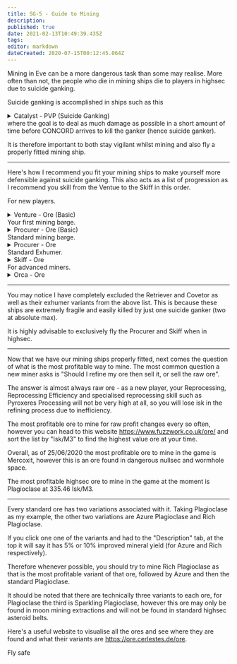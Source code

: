 ```yaml
---
title: SG-5 - Guide to Mining
description: 
published: true
date: 2021-02-13T10:49:39.435Z
tags: 
editor: markdown
dateCreated: 2020-07-15T00:12:45.064Z
---
```


Mining in Eve can be a more dangerous task than some may realise. More often than not, the people who die in mining ships die to players in highsec due to suicide ganking.

Suicide ganking is accomplished in ships such as this
<details>
  <summary>Catalyst - PVP (Suicide Ganking)</summary>
[Catalyst, Catalyst - PVP (Suicide Ganking)]

Magnetic Field Stabilizer II
Magnetic Field Stabilizer II
Magnetic Field Stabilizer II

1MN Afterburner I
Warp Scrambler I

Light Ion Blaster II, Void S
Light Ion Blaster II, Void S
Light Ion Blaster II, Void S
Light Ion Blaster II, Void S
Light Ion Blaster II, Void S
Light Ion Blaster II, Void S
Light Ion Blaster II, Void S
Light Ion Blaster II, Void S

Small Hybrid Burst Aerator I
Small Hybrid Collision Accelerator I
[Empty Rig slot]
</details>
where the goal is to deal as much damage as possible in a short amount of time before CONCORD arrives to kill the ganker (hence suicide ganker).

It is therefore important to both stay vigilant whilst mining and also fly a properly fitted mining ship.

---
Here's how I recommend you fit your mining ships to make yourself more defensible against suicide ganking.  This also acts as a list of progression as I recommend you skill from the Ventue to the Skiff in this order.

For new players.
<details>
  <summary>Venture - Ore (Basic)</summary>
[Venture, Venture - Ore (Basic)]

Mining Laser Upgrade I

5MN Quad LiF Restrained Microwarpdrive
Medium Shield Extender I
ML-3 Scoped Survey Scanner

EP-S Gaussian Scoped Mining Laser
EP-S Gaussian Scoped Mining Laser
[Empty High slot]

Small EM Shield Reinforcer I
Small Core Defense Field Extender I
Small Core Defense Field Extender I


Hornet I x2
</details>
Your first mining barge.
<details>
  <summary>Procurer - Ore (Basic)</summary>
[Procurer, Procurer - Ore (Basic)]

Mining Laser Upgrade I
Mining Laser Upgrade I

Medium Azeotropic Restrained Shield Extender
Enduring Multispectrum Shield Hardener
Enduring Kinetic Shield Hardener
Enduring Thermal Shield Hardener

Strip Miner I
Strip Miner I

Medium EM Shield Reinforcer I
Medium Core Defense Field Extender I
Medium Core Defense Field Extender I


Hobgoblin I x5
Hornet EC-300 x5
</details>
Standard mining barge.
<details>
  <summary>Procurer - Ore</summary>
[Procurer, Procurer - Ore]

Mining Laser Upgrade II
Mining Laser Upgrade II

Medium Shield Extender II
Multispectrum Shield Hardener II
Kinetic Shield Hardener II
Enduring Thermal Shield Hardener

Modulated Strip Miner II
Modulated Strip Miner II

Medium EM Shield Reinforcer II
Medium Core Defense Field Extender I
Medium Core Defense Field Extender I


Hobgoblin II x5
Hornet EC-300 x5
</details>
Standard Exhumer.
<details>
  <summary>Skiff - Ore</summary>
[Skiff, Skiff - Ore]

Damage Control II
Mining Laser Upgrade II
Mining Laser Upgrade II

Medium Shield Extender II
Multispectrum Shield Hardener II
Multispectrum Shield Hardener II
Thermal Shield Amplifier II
Kinetic Shield Amplifier II

Modulated Strip Miner II
Modulated Strip Miner II

Medium EM Shield Reinforcer II
Medium Core Defense Field Extender II


Hobgoblin II x5
Hornet EC-300 x5
Mining Drone II x5
Salvage Drone I x5
</details>
For advanced miners.
<details>
  <summary>Orca - Ore</summary>
[Orca, Orca - Ore]

Damage Control II
Reinforced Bulkheads II

Multispectrum Shield Hardener II
Multispectrum Shield Hardener II
Kinetic Shield Hardener II
Thermal Shield Hardener II
EM Shield Hardener II

Medium Remote Shield Booster II
Medium Remote Shield Booster II
Mining Foreman Burst II
Mining Foreman Burst II
Shield Command Burst II
Shield Command Burst II

Large Transverse Bulkhead II
Large Transverse Bulkhead II
Large Command Processor I


Hobgoblin II x5
Hornet EC-300 x5
Medium Shield Maintenance Bot II x5
Mining Drone II x5
Salvage Drone I x5
Warrior II x10


Mining Laser Field Enhancement Charge x3000
Mining Laser Optimization Charge x3000
Shield Extension Charge x3000
Shield Harmonizing Charge x3000
</details>

---
You may notice I have completely excluded the Retriever and Covetor as well as their exhumer variants from the above list.  This is because these ships are extremely fragile and easily killed by just one suicide ganker (two at absolute max).

It is highly advisable to exclusively fly the Procurer and Skiff when in highsec.

---

Now that we have our mining ships properly fitted, next comes the question of what is the most profitable way to mine.  The most common question a new miner asks is "Should I refine my ore then sell it, or sell the raw ore".

The answer is almost always raw ore - as a new player, your Reprocessing, Reprocessing Efficiency and specialised reprocessing skill such as Pyroxeres Processing will not be very high at all, so you will lose isk in the refining process due to inefficiency.

The most profitable ore to mine for raw profit changes every so often, however you can head to this website https://www.fuzzwork.co.uk/ore/ and sort the list by "Isk/M3" to find the highest value ore at your time.

Overall, as of 25/06/2020 the most profitable ore to mine in the game is Mercoxit, however this is an ore found in dangerous nullsec and wormhole space.

The most profitable highsec ore to mine in the game at the moment is Plagioclase at 335.46 Isk/M3.

---
Every standard ore has two variations associated with it.  Taking Plagioclase as my example, the other two variations are Azure Plagioclase and Rich Plagioclase.

If you click one one of the variants and had to the "Description" tab, at the top it will say it has 5% or 10% improved mineral yield (for Azure and Rich respectively).

Therefore whenever possible, you should try to mine Rich Plagioclase as that is the most profitable variant of that ore, followed by Azure and then the standard Plagioclase.

It should be noted that there are technically three variants to each ore, for Plagioclase the third is Sparkling Plagioclase, however this ore may only be found in moon mining extractions and will not be found in standard highsec asteroid belts.

Here's a useful website to visualise all the ores and see where they are found and what their variants are https://ore.cerlestes.de/ore.

Fly safe